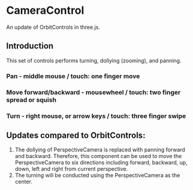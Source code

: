 # CameraControl 
An update of OrbitControls in three.js. 

## Introduction
This set of controls performs turning, dollying (zooming), and panning.
### Pan - middle mouse / touch: one finger move
### Move forward/backward - mousewheel / touch: two finger spread or squish
### Turn - right mouse, or arrow keys / touch: three finger swipe

## Updates compared to OrbitControls:
1. The dollying of PerspectiveCamera is replaced with panning forward and backward. Therefore, this component can be used to move the PerspectiveCamera to six directions including forward, backward, up, down, left and right from current perspective.
2. The turning will be conducted using the PerspectiveCamera as the center.


